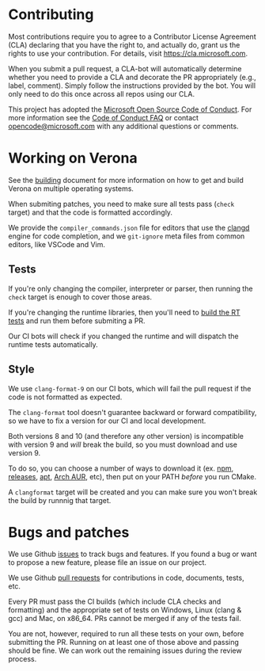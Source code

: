 # Contributing

Most contributions require you to agree to a
Contributor License Agreement (CLA) declaring that you have the right to, and actually do, grant us
the rights to use your contribution. For details, visit https://cla.microsoft.com.

When you submit a pull request, a CLA-bot will automatically determine whether you need to provide
a CLA and decorate the PR appropriately (e.g., label, comment). Simply follow the instructions
provided by the bot. You will only need to do this once across all repos using our CLA.

This project has adopted the [Microsoft Open Source Code of Conduct](https://opensource.microsoft.com/codeofconduct/).
For more information see the [Code of Conduct FAQ](https://opensource.microsoft.com/codeofconduct/faq/) or
contact [opencode@microsoft.com](mailto:opencode@microsoft.com) with any additional questions or comments.

# Working on Verona

See the [building](docs/building.md) document for more information on how to get and build Verona on multiple operating systems.

When submiting patches, you need to make sure all tests pass (`check` target) and that the code is formatted accordingly.

We provide the `compiler_commands.json` file for editors that use the [clangd](https://clangd.llvm.org/) engine for code completion, and we `git-ignore` meta files from common editors, like VSCode and Vim.

## Tests

If you're only changing the compiler, interpreter or parser, then running the `check` target is enough to cover those areas.

If you're changing the runtime libraries, then you'll need to [build the RT tests](docs/building.md#building-the-runtime-tests) and run them before submiting a PR.

Our CI bots will check if you changed the runtime and will dispatch the runtime tests automatically.

## Style

We use `clang-format-9` on our CI bots, which will fail the pull request if the code is not formatted as expected.

The `clang-format` tool doesn't guarantee backward or forward compatibility, so we have to fix a version for our CI and local development.

Both versions 8 and 10 (and therefore any other version) is incompatible with version 9 and *will* break the build, so you must download and use version 9.

To do so, you can choose a number of ways to download it (ex. [npm](https://www.npmjs.com/package/clang-format), [releases](https://releases.llvm.org/), [apt](https://packages.ubuntu.com/search?suite=default&section=all&arch=any&keywords=clang-format-9&searchon=names), [Arch AUR](https://aur.archlinux.org/packages/clang-format-static-bin/), etc), then put on your PATH *before* you run CMake.

A `clangformat` target will be created and you can make sure you won't break the build by runnnig that target.

# Bugs and patches

We use Github [issues](https://github.com/microsoft/verona/issues) to track bugs and features. If you found a bug or want to propose a new feature, please file an issue on our project.

We use Github [pull requests](https://github.com/microsoft/verona/pulls) for contributions in code, documents, tests, etc. 

Every PR must pass the CI builds (which include CLA checks and formatting) and the appropriate set of tests on Windows, Linux (clang & gcc) and Mac, on x86_64. PRs cannot be merged if any of the tests fail.

You are not, however, required to run all these tests on your own, before submitting the PR. Running on at least one of those above and passing should be fine. We can work out the remaining issues during the review process.
